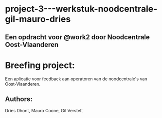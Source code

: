 ﻿# project-3---werkstuk-noodcentrale-gil-mauro-dries
 ## Een opdracht voor @work2 door Noodcentrale Oost-Vlaanderen
 
 # Breefing project:
 Een aplicatie voor feedback aan operatoren van de noodcentrale's van Oost-Vlaanderen.
 
 ## Authors:
 Dries Dhont, Mauro Coone, Gil Verstelt
 
 

